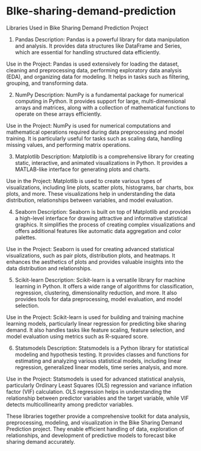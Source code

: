 # BIke-sharing-demand-prediction
Libraries Used in Bike Sharing Demand Prediction Project
1. Pandas
Description: Pandas is a powerful library for data manipulation and analysis. It provides data structures like DataFrame and Series, which are essential for handling structured data efficiently.

Use in the Project: Pandas is used extensively for loading the dataset, cleaning and preprocessing data, performing exploratory data analysis (EDA), and organizing data for modeling. It helps in tasks such as filtering, grouping, and transforming data.

2. NumPy
Description: NumPy is a fundamental package for numerical computing in Python. It provides support for large, multi-dimensional arrays and matrices, along with a collection of mathematical functions to operate on these arrays efficiently.

Use in the Project: NumPy is used for numerical computations and mathematical operations required during data preprocessing and model training. It is particularly useful for tasks such as scaling data, handling missing values, and performing matrix operations.

3. Matplotlib
Description: Matplotlib is a comprehensive library for creating static, interactive, and animated visualizations in Python. It provides a MATLAB-like interface for generating plots and charts.

Use in the Project: Matplotlib is used to create various types of visualizations, including line plots, scatter plots, histograms, bar charts, box plots, and more. These visualizations help in understanding the data distribution, relationships between variables, and model evaluation.

4. Seaborn
Description: Seaborn is built on top of Matplotlib and provides a high-level interface for drawing attractive and informative statistical graphics. It simplifies the process of creating complex visualizations and offers additional features like automatic data aggregation and color palettes.

Use in the Project: Seaborn is used for creating advanced statistical visualizations, such as pair plots, distribution plots, and heatmaps. It enhances the aesthetics of plots and provides valuable insights into the data distribution and relationships.

5. Scikit-learn
Description: Scikit-learn is a versatile library for machine learning in Python. It offers a wide range of algorithms for classification, regression, clustering, dimensionality reduction, and more. It also provides tools for data preprocessing, model evaluation, and model selection.

Use in the Project: Scikit-learn is used for building and training machine learning models, particularly linear regression for predicting bike sharing demand. It also handles tasks like feature scaling, feature selection, and model evaluation using metrics such as R-squared score.

6. Statsmodels
Description: Statsmodels is a Python library for statistical modeling and hypothesis testing. It provides classes and functions for estimating and analyzing various statistical models, including linear regression, generalized linear models, time series analysis, and more.

Use in the Project: Statsmodels is used for advanced statistical analysis, particularly Ordinary Least Squares (OLS) regression and variance inflation factor (VIF) calculation. OLS regression helps in understanding the relationship between predictor variables and the target variable, while VIF detects multicollinearity among predictor variables.

These libraries together provide a comprehensive toolkit for data analysis, preprocessing, modeling, and visualization in the Bike Sharing Demand Prediction project. They enable efficient handling of data, exploration of relationships, and development of predictive models to forecast bike sharing demand accurately.
